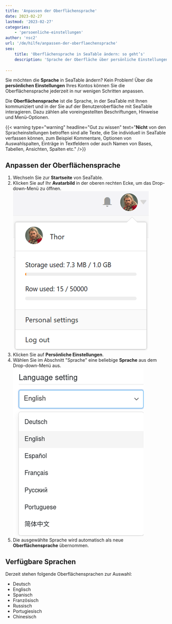 ```yaml
---
title: 'Anpassen der Oberflächensprache'
date: 2023-02-27
lastmod: '2023-02-27'
categories:
    - 'persoenliche-einstellungen'
author: 'nsc2'
url: '/de/hilfe/anpassen-der-oberflaechensprache'
seo:
    title: 'Oberflächensprache in SeaTable ändern: so geht’s'
    description: 'Sprache der Oberfläche über persönliche Einstellungen umstellen – Deutsch, Englisch, Spanisch, Französisch, Portugiesisch, Russisch, Chinesisch.'

---
```


Sie möchten die **Sprache** in SeaTable ändern? Kein Problem! Über die **persönlichen Einstellungen** Ihres Kontos können Sie die Oberflächensprache jederzeit in nur wenigen Schritten anpassen.

Die **Oberflächensprache** ist die Sprache, in der SeaTable mit Ihnen kommuniziert und in der Sie auf der Benutzeroberfläche mit SeaTable interagieren. Dazu zählen alle voreingestellten Beschriftungen, Hinweise und Menü-Optionen.

{{< warning  type="warning" headline="Gut zu wissen"  text="**Nicht** von den Spracheinstellungen betroffen sind alle Texte, die Sie individuell in SeaTable verfassen können, zum Beispiel Kommentare, Optionen von Auswahlspalten, Einträge in Textfeldern oder auch Namen von Bases, Tabellen, Ansichten, Spalten etc." />}}

## Anpassen der Oberflächensprache

1. Wechseln Sie zur **Startseite** von SeaTable.
2. Klicken Sie auf Ihr **Avatarbild** in der oberen rechten Ecke, um das Drop-down-Menü zu öffnen.
   ![Persönliche Einstellungen über Drop-down-Menü öffnen](images/Persoenliche-Einstellungen-ueber-Drop-down-Menue-oeffnen.png)
3. Klicken Sie auf **Persönliche Einstellungen**.
4. Wählen Sie im Abschnitt "Sprache" eine beliebige **Sprache** aus dem Drop-down-Menü aus.
   ![Auswahl der Oberflächensprache aus dem Drop-down-Menü](images/interface-language.png)
5. Die ausgewählte Sprache wird automatisch als neue **Oberflächensprache** übernommen.

## Verfügbare Sprachen

Derzeit stehen folgende Oberflächensprachen zur Auswahl:

- Deutsch
- Englisch
- Spanisch
- Französisch
- Russisch
- Portugiesisch
- Chinesisch

